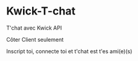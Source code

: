 # Kwick-T-chat
T'chat avec Kwick API

Côter Client seulement

Inscript toi, connecte toi et t'chat est t'es ami(e)(s)

